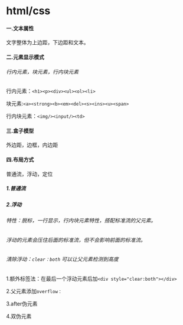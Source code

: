 # html/css

#### 一.文本属性

文字整体为上边距，下边距和文本。

#### 二.元素显示模式

###### 行内元素，块元素，行内块元素

行内元素：`<h1><p><div><ul><ol><li>`

块元素:`<a><strong><b><em><del><s><ins><u><span>`

行内块元素：`<img/><input/><td>`

#### 三.盒子模型

外边距，边框，内边距

#### 四.布局方式

普通流，浮动，定位

##### 1.普通流

##### 2.浮动

###### 特性：脱标，一行显示，行内块元素特性，搭配标准流的父元素。

###### 浮动的元素会压住后面的标准流，但不会影响前面的标准流。

###### 清除浮动：`clear：both`  可以让父元素检测到高度

1.额外标签法：在最后一个浮动元素后加`<div style="clear:both"></div>`

2.父元素添加`overflow：`

3.after伪元素

4.双伪元素







